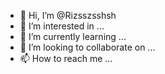 - 👋 Hi, I’m @Rizsszsshsh
- 👀 I’m interested in ...
- 🌱 I’m currently learning ...
- 💞️ I’m looking to collaborate on ...
- 📫 How to reach me ...

<!---
Rizsszsshsh/Rizsszsshsh is a ✨ special ✨ repository because its `README.md` (this file) appears on your GitHub profile.
You can click the Preview link to take a look at your changes.
--->

